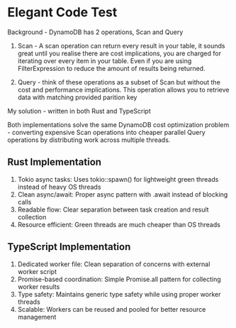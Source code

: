 # Elegant Code Test

Background - DynamoDB has 2 operations, Scan and Query

1) Scan - A scan operation can return every result in your table, it sounds great until you realise there are cost implications, you are charged for iterating over every item in your table. Even if you are using FilterExpression to reduce the amount of results being returned.

2) Query - think of these operations as a subset of Scan but without the cost and performance implications. This operation allows you to retrieve data with matching provided parition key

My solution - written in both Rust and TypeScript 

Both implementations solve the same DynamoDB cost optimization problem - converting expensive Scan operations into cheaper parallel Query operations by distributing work across multiple threads.

## Rust Implementation

1) Tokio async tasks: Uses tokio::spawn() for lightweight green threads instead of heavy OS threads
2) Clean async/await: Proper async pattern with .await instead of blocking calls
3) Readable flow: Clear separation between task creation and result collection
4) Resource efficient: Green threads are much cheaper than OS threads

## TypeScript Implementation

1) Dedicated worker file: Clean separation of concerns with external worker script
2) Promise-based coordination: Simple Promise.all pattern for collecting worker results
3) Type safety: Maintains generic type safety while using proper worker threads
4) Scalable: Workers can be reused and pooled for better resource management

